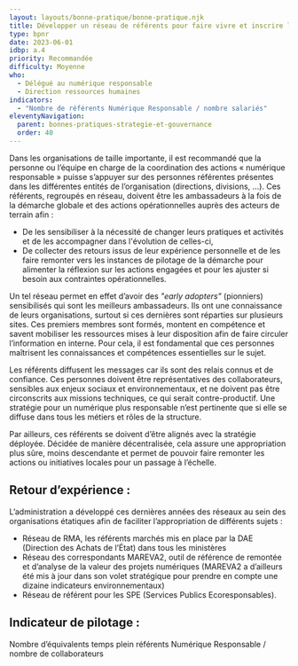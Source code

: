 ```yaml
---
layout: layouts/bonne-pratique/bonne-pratique.njk
title: Développer un réseau de référents pour faire vivre et inscrire la démarche dans la durée 
type: bpnr
date: 2023-06-01
idbp: a.4
priority: Recommandée
difficulty: Moyenne
who:
  - Délégué au numérique responsable 
  - Direction ressources humaines 
indicators:
  - "Nombre de référents Numérique Responsable / nombre salariés"
eleventyNavigation:
  parent: bonnes-pratiques-strategie-et-gouvernance
  order: 40
---
```


Dans les organisations de taille importante, il est recommandé que la personne ou l’équipe en charge de la coordination des actions « numérique responsable » puisse s’appuyer sur des personnes référentes présentes dans les différentes entités de l’organisation (directions, divisions, …).
Ces référents, regroupés en réseau, doivent être les ambassadeurs à la fois de la démarche globale et des actions opérationnelles auprès des acteurs de terrain afin :
* De les sensibiliser à la nécessité de changer leurs pratiques et activités et de les accompagner dans l'évolution de celles-ci,
* De collecter des retours issus de leur expérience personnelle et de les faire remonter vers les instances de pilotage de la démarche pour alimenter la réflexion sur les actions engagées et pour les ajuster si besoin aux contraintes opérationnelles.

Un tel réseau permet en effet d’avoir des _"early adopters"_ (pionniers) sensibilisés qui sont les meilleurs ambassadeurs. Ils ont une connaissance de leurs organisations, surtout si ces dernières sont réparties sur plusieurs sites. Ces premiers membres sont formés, montent en compétence et savent mobiliser les ressources mises à leur disposition afin de faire circuler l’information en interne. Pour cela, il est fondamental que ces personnes maîtrisent les connaissances et compétences essentielles sur le sujet.

Les référents diffusent les messages car ils sont des relais connus et de confiance. Ces personnes doivent être représentatives des collaborateurs, sensibles aux enjeux sociaux et environnementaux, et ne doivent pas être circonscrits aux missions techniques, ce qui serait contre-productif. Une stratégie pour un numérique plus responsable n’est pertinente que si elle se diffuse dans tous les métiers et rôles de la structure.

Par ailleurs, ces référents se doivent d’être alignés avec la stratégie déployée. Décidée de manière décentralisée, cela assure une appropriation plus sûre, moins descendante et permet de pouvoir faire remonter les actions ou initiatives locales pour un passage à l’échelle.

## Retour d’expérience : 
L’administration a développé ces dernières années des réseaux au sein des organisations étatiques afin de faciliter l’appropriation de différents sujets :
* Réseau de RMA, les référents marchés mis en place par la DAE (Direction des Achats de l’État) dans tous les ministères
* Réseau des correspondants MAREVA2, outil de référence de remontée et d’analyse de la valeur des projets numériques (MAREVA2 a d’ailleurs été mis à jour dans son volet stratégique pour prendre en compte une dizaine indicateurs environnementaux)
* Réseau de référent pour les SPE (Services Publics Ecoresponsables). 

## Indicateur de pilotage : 
Nombre  d’équivalents temps plein référents Numérique Responsable / nombre de collaborateurs 

